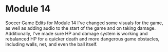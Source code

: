 # Module 14
 Soccer Game Edits for Module 14
I've changed some visuals for the game, as well as adding audio to the start of the game and on taking damage. Additionally, I've made sure HP and damage system is working and rebalanced HP for a quicker death and more dangerous game obstacles, including walls, net, and even the ball itself.